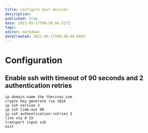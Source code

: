 ```yaml
---
title: Configure your devices
description: 
published: true
date: 2021-05-17T08:50:04.527Z
tags: 
editor: markdown
dateCreated: 2021-05-17T08:48:49.689Z
---
```


# Configuration

## Enable ssh with timeout of 90 seconds and 2 authentication retries

```
ip domain-name the theccnas.com
crypto key generate rsa 1024
ip ssh version 2
ip ssh time-out 90
ip ssh authentication-retries 2
line vty 0 15
transport input ssh
exit
```